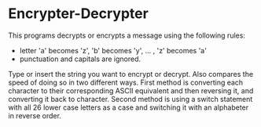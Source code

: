# Encrypter-Decrypter

This programs decrypts or encrypts a message using the following rules:

* letter 'a' becomes 'z', 'b' becomes 'y', ... , 'z' becomes 'a'
* punctuation and capitals are ignored.

Type or insert the string you want to encrypt or decrypt. Also compares the speed of doing so in two different ways. First method is converting each character to their corresponding ASCII equivalent and then reversing it, and converting it back to character. Second method is using a switch statement with all 26 lower case letters as a case and switching it with an alphabeter in reverse order.
